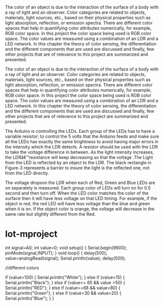 
The color of an object is due to the interaction of the surface of a body with a ray of light and an observer. Color categories are related to objects, materials, light sources, etc., based on their physical properties such as light absorption, reflection, or emission spectra. There are different color spaces that help in quantifying color attributes numerically, for example, RGB color space. In this project the color space being used is RGB color space. The color values are measured using a combination of an LDR and a LED network. In this chapter the theory of color sensing, the differentiation and the different components that are used are discussed and finally, few other projects that are of relevance to this project are summarized and presented. 
 
 The color of an object is due to the interaction of the surface of a body with a ray of light and an observer. Color categories are related to objects, materials, light sources, etc., based on their physical properties such as light absorption, reflection, or emission spectra. There are different color spaces that help in quantifying color attributes numerically, for example, RGB color space. In this project the color space being used is RGB color space. The color values are measured using a combination of an LDR and a LED network. In this chapter the theory of color sensing, the differentiation and the different components that are used are discussed and finally, few other projects that are of relevance to this project are summarized and presented. 
 
 The Arduino is controlling the LEDs. Each group of the LEDs has to have a variable resistor; to control the 5 volts that the Arduino feeds and make sure all the LEDs has exactly the same brightness to avoid having major errors in the intensity which the LDR detects. A resistor should be used with the LDR to take the voltage difference in between. As the light intensity increases, the LDRâ€™resistance will keep decreasing so that the voltage .The Light from the LED is reflected by an object to the LDR. The black rectangle in Figure-3 represents a barrier to insure the light is the reflected one, not from the LED directly. 
 
 The voltage dropson the LDR when each of Red, Green and Blue LEDs are on separately is measured. Each group color of LEDs will turn on for 0.5 second and then turn off. When the LED color matches the color of the surface then it will have less voltage on that LED timing. For example, if the object is red, the red LED will have less voltage than the blue and green when it is on.  If the object color is orange, the voltage will decrease in the same rate but slightly different from the Red. 
















# Iot-mproject
int signal=A0;
int value=0;
void setup()
{
  Serial.begin(9600);         
  pinMode(signal,INPUT);
}
void loop()
{
  delay(500);
  value=analogRead(signal);
  Serial.println(value);
  delay(500);

//different colors

  if (value>100)
  {
    Serial.println("White");
  }
   else if (value<15)
  {
    Serial.println("Black");
  }
  else if (value<= 65 && value >50)
  {
    Serial.println("RED");
  } 
   else if (value>=68 && value<80) 
   {
    Serial.println("Green");
  }
  else if (value<30 && value>20)
  {
    Serial.println("Blue");
  }
}
